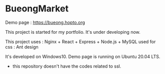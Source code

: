 # BueongMarket
Demo page : https://bueong.hopto.org

This project is started for my portfolio.
It's under developing now.

This project uses : Nginx + React + Express + Node.js + MySQL
used for css : Ant design

It's developed on Windows10.
Demo page is running on Ubuntu 20.04 LTS.

* this repository doesn't have the codes related to ssl.
